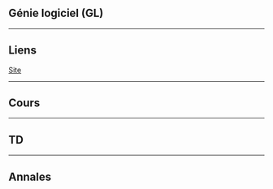 ## Génie logiciel (GL)

***

## Liens
[Site](http://lig-membres.imag.fr/lalanda/lectures/lectures.php)

***

## Cours

***

## TD

***

## Annales

